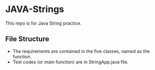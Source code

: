# JAVA-Strings
This repo is for Java String practice.

## File Structure
- The requirements are contained in the five classes, named as the function.
- Test codes (or main function) are in StringApp.java file.
